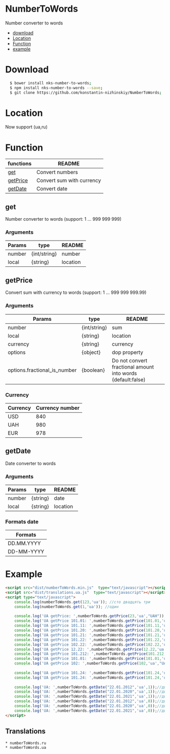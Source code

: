 NumberToWords
===========
Number converter to words

 * [download](#download)
 * [Location](#location)
 * [Function](#function)
 * [example](#example)

# Download

```sh
  $ bower install nks-number-to-words;
  $ npm install nks-number-to-words --save;
  $ git clone https://github.com/konstantin-nizhinskiy/NumberToWords;
```
# Location 

Now support (ua,ru)

# Function 

| functions | README |
| ------ | ------ |
| [get](#get) | Convert numbers |
| [getPrice](#getPrice) | Convert sum with currency  |
| [getDate](#getDate) | Convert date |

## get

Number converter to words (support: 1 ... 999 999 999)

### Arguments

| Params | type | README |
| ------ | ------ | ------ |
| number | {int/string} | number |
| local | {string} | location |

## getPrice

Convert sum with currency to words (support: 1 ... 999 999 999.99)

### Arguments

| Params | type | README |
| ------ | ------ | ------ |
| number | {int/string} | sum |
| local | {string} | location |
| currency | {string} | currency |
| options | {object} | dop property |
| options.fractional_is_number | {boolean} | Do not convert fractional amount into words (default:false) |

### Currency

| Currency | Currency number | 
| ------ | ------ | 
| USD | 840 | 
| UAH | 980 | 
| EUR | 978 | 

## getDate

Date converter to words

### Arguments

| Params | type | README |
| ------ | ------ | ------ |
| number | {string} | date |
| local | {string} | location |

### Formats date

| Formats | 
| ------ | 
| DD.MM.YYYY | 
| DD-MM-YYYY | 



# Example
```html
<script src="dist/numberToWords.min.js"  type="text/javascript"></script>
<script src="dist/translations.ua.js"  type="text/javascript"></script>
<script type="text/javascript">
    console.log(numberToWords.get(123,'ua')); //сто двадцять три
    console.log(numberToWords.get(1,'ua')); //один
            
    console.log('UA getPrice: ',numberToWords.getPrice(23,'ua',"UAH"));//UA getPrice:    двадцять три гривні ноль копійок 
    console.log('UA getPrice 101.01: ',numberToWords.getPrice(101.01,'ua',"UAH"));//UA getPrice 101.01:    сто одна гривня одна копійка
    console.log('UA getPrice 101.11: ',numberToWords.getPrice(101.11,'ua',"UAH"));//UA getPrice 101.11:    сто одна гривня одинадцять копійок
    console.log('UA getPrice 101.20: ',numberToWords.getPrice(101.20,'ua',"UAH"));//UA getPrice 101.20:    сто одна гривня двадцять копійок 
    console.log('UA getPrice 101.21: ',numberToWords.getPrice(101.21,'ua',"UAH"));//UA getPrice 101.21:    сто одна гривня двадцять одна копійка
    console.log('UA getPrice 101.22: ',numberToWords.getPrice(101.22,'ua',"UAH"));//UA getPrice 101.22:    сто одна гривня двадцять двi копійки
    console.log('UA getPrice 102.22: ',numberToWords.getPrice(102.22,'ua',"UAH"));//UA getPrice 102.22:    сто двi гривні двадцять двi копійки
    console.log('UA getPrice 12.22: ',numberToWords.getPrice(12.22,'ua',"UAH"));//UA getPrice 12.22:    дванадцять гривень двадцять двi копійки
    console.log('UA getPrice 101.212: ',numberToWords.getPrice(101.212,'ua',"UAH"));//UA getPrice 101.212:    сто одна гривня 212 копійок
    console.log('UA getPrice 101.01: ',numberToWords.getPrice(101.01,'ua',"UAH",{"fractional_is_number":true})); //UA getPrice 101.01:    сто одна гривня 01 копійка
    console.log('UA getPrice 102: ',numberToWords.getPrice(102,'ua',"UAH"));//UA getPrice 102:    сто двi гривні ноль копійок 
    
    console.log('UA getPrice 101.24: ',numberToWords.getPrice(101.24,'ua',"840"));//UA getPrice 101.24:    сто одна долар двадцять чотири цента 
    console.log('UA getPrice 101.24: ',numberToWords.getPrice(101.24,'ua',"USD"));//UA getPrice 101.24:    сто одна долар двадцять чотири цента 
    
    console.log('UA: ',numberToWords.getDate("22.01.2012",'ua',1));//двадцять другого січня двi тисячі дванадцятого року 
    console.log('UA: ',numberToWords.getDate("22.01.2020",'ua',1));//двадцять другого січня двi тисячі двадцятого року 
    console.log('UA: ',numberToWords.getDate("22.01.2021",'ua',1));//двадцять другого січня двi тисячі двадцять першого року 
    console.log('UA: ',numberToWords.getDate("22.01.2012",'ua',0));//двадцять друге січня двi тисячі дванадцятого року 
    console.log('UA: ',numberToWords.getDate("22.01.2020",'ua',0));//двадцять друге січня двi тисячі двадцятого року 
    console.log('UA: ',numberToWords.getDate("22.01.2021",'ua',0));//двадцять друге січня двi тисячі двадцять першого року 
</script>
```

## Translations
    * numberToWords.ru
    * numberToWords.ua